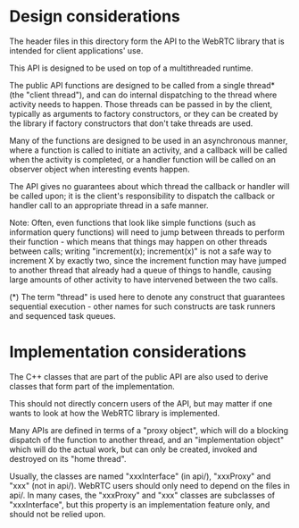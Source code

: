# Design considerations

The header files in this directory form the API to the WebRTC library
that is intended for client applications' use.

This API is designed to be used on top of a multithreaded runtime.

The public API functions are designed to be called from a single thread*
(the "client thread"), and can do internal dispatching to the thread
where activity needs to happen. Those threads can be passed in by the
client, typically as arguments to factory constructors, or they can be
created by the library if factory constructors that don't take threads
are used.

Many of the functions are designed to be used in an asynchronous manner,
where a function is called to initiate an activity, and a callback will
be called when the activity is completed, or a handler function will
be called on an observer object when interesting events happen.

The API gives no guarantees about which thread the callback or handler
will be called upon; it is the client's responsibility to dispatch the
callback or handler call to an appropriate thread in a safe manner.

Note: Often, even functions that look like simple functions (such as
information query functions) will need to jump between threads to perform
their function - which means that things may happen on other threads
between calls; writing "increment(x); increment(x)" is not a safe
way to increment X by exactly two, since the increment function may have
jumped to another thread that already had a queue of things to handle,
causing large amounts of other activity to have intervened between
the two calls.

(*) The term "thread" is used here to denote any construct that guarantees
sequential execution - other names for such constructs are task runners
and sequenced task queues.

# Implementation considerations

The C++ classes that are part of the public API are also used to derive
classes that form part of the implementation.

This should not directly concern users of the API, but may matter if one
wants to look at how the WebRTC library is implemented.

Many APIs are defined in terms of a "proxy object", which will do a blocking
dispatch of the function to another thread, and an "implementation object"
which will do the actual
work, but can only be created, invoked and destroyed on its "home thread".

Usually, the classes are named "xxxInterface" (in api/), "xxxProxy" and
"xxx" (not in api/). WebRTC users should only need to depend on the files
in api/. In many cases, the "xxxProxy" and "xxx" classes are subclasses
of "xxxInterface", but this property is an implementation feature only,
and should not be relied upon.

